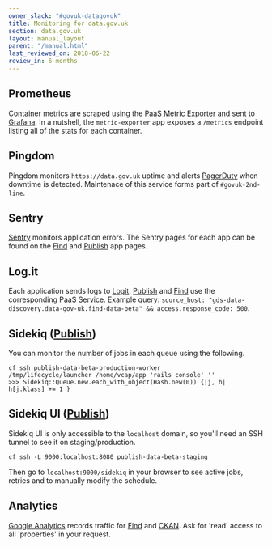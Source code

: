 ```yaml
---
owner_slack: "#govuk-datagovuk"
title: Monitoring for data.gov.uk
section: data.gov.uk
layout: manual_layout
parent: "/manual.html"
last_reviewed_on: 2018-06-22
review_in: 6 months
---
```

[publish]: apps/datagovuk_publish
[find]: apps/datagovuk_find
[paas-metric-exporter]: https://reliability-engineering.cloudapps.digital/manuals/set-up-paas-metric-exporter-with-prometheus.html#configure-container-metrics
[grafana]: https://grafana-paas.cloudapps.digital/d/xonj40imk/data-gov-uk?refresh=1m&orgId=1
[sentry]: https://sentry.io/govuk/
[logit-paas]: https://docs.cloud.service.gov.uk/#set-up-the-logit-io-log-management-service
[logit]: https://logit.io/a/1c6b2316-16e2-4ca5-a3df-ff18631b0e74
[google-analytics]: https://sites.google.com/a/digital.cabinet-office.gov.uk/gds/information-management/use-online-tools-in-gds/use-google-analytics
[pagerduty]: https://govuk.pagerduty.com/
[ckan]: apps/ckanext-datagovuk

## Prometheus

Container metrics are scraped using the [PaaS Metric Exporter][paas-metric-exporter] and sent to [Grafana]. In a nutshell, the `metric-exporter` app exposes a `/metrics` endpoint listing all of the stats for each container.

## Pingdom

Pingdom monitors `https://data.gov.uk` uptime and alerts [PagerDuty] when downtime is detected. Maintenace of this service forms part of `#govuk-2nd-line`.

## Sentry

[Sentry] monitors application errors. The Sentry pages for each app can be found on the [Find] and [Publish] app pages.

## Log.it

Each application sends logs to [Logit]. [Publish] and [Find] use the corresponding [PaaS Service][logit-paas]. Example query: `source_host: "gds-data-discovery.data-gov-uk.find-data-beta" && access.response_code: 500`.

## Sidekiq ([Publish])

You can monitor the number of jobs in each queue using the following.

```
cf ssh publish-data-beta-production-worker
/tmp/lifecycle/launcher /home/vcap/app 'rails console' ''
>>> Sidekiq::Queue.new.each_with_object(Hash.new(0)) {|j, h| h[j.klass] += 1 }
```

## Sidekiq UI ([Publish])

Sidekiq UI is only accessible to the `localhost` domain, so you'll need an SSH tunnel to see it on staging/production.

```
cf ssh -L 9000:localhost:8080 publish-data-beta-staging
```

Then go to `localhost:9000/sidekiq` in your browser to see active jobs, retries and to manually modify the schedule.

## Analytics

[Google Analytics][google-analytics] records traffic for [Find] and [CKAN]. Ask for 'read' access to all 'properties' in your request.
